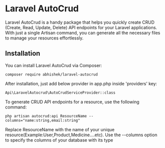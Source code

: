 
# Laravel AutoCrud

Laravel AutoCrud is a handy package that helps you quickly create CRUD (Create, Read, Update, Delete) API endpoints for your Laravel applications. With just a single Artisan command, you can generate all the necessary files to manage your resources effortlessly.

## Installation

You can install Laravel AutoCrud via Composer:

````
composer require abhishek/laravel-autocrud
````
After installation, just add below provider in app.php inside 'providers' key:
````
Api\LaravelAutocrud\AutoCrudServiceProvider::class
````
To generate CRUD API endpoints for a resource, use the following command:
````
php artisan autocrud:api ResourceName --columns="name:string,email:string"
````
Replace ResourceName with the name of your unique resource(Example:User,Product,Medicine....etc).
Use the --columns option to specify the columns of your database with its type